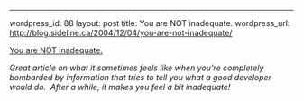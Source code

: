--- 
wordpress_id: 88
layout: post
title: You are NOT inadequate.
wordpress_url: http://blog.sideline.ca/2004/12/04/you-are-not-inadequate/

[You are NOT inadequate.](http://secretgeek.net/inadequate.asp)

*Great article on what it sometimes feels like when you're completely bombarded by information that tries to tell you what a good developer would do.  After a while, it makes you feel a bit inadequate!*
